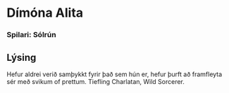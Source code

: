 # Dímóna Alita
### Spilari: Sólrún

## Lýsing
Hefur aldrei verið samþykkt fyrir það sem hún er, hefur þurft að framfleyta
sér með svikum of prettum. Tiefling Charlatan, Wild Sorcerer.

